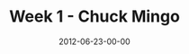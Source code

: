 ---
layout: message
category: message
series: "The Good Life"
title: "Week 1 - Chuck Mingo"
date: 2012-06-23-00-00
message_id: 734
sc-permalink-url: "http://soundcloud.com/crdschurch/week-1-chuck-mingo"
audio: "http://s3.amazonaws.com/crossroads-media/messages/audio/goodlife_01.mp3"
audio-duration: "39:18"
program: "http://s3.amazonaws.com/crossroads-media/documents/06_23-24_12Program.pdf"
description: "We're learning some practical ways to live the good life in the here and now."
video: "http://s3.amazonaws.com/crossroads-media/messages/video/goodlife_01.mp4"
video-duration: "39:24"
yt-video-id: "XxKbsTUWsGk"
video-image: "http://s3.amazonaws.com/crossroads-media/images/goodlife_thumbnail.jpg"
tag: 
 - mingo
 - good-life
explicit: false
---